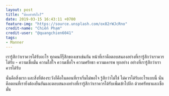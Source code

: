 ```yaml
---
layout: post
title: "ต้องทำยังไง?"
date: 2019-03-15 16:43:11 +0700
feature-img: "https://source.unsplash.com/ox82rWJcRno"
credit-name: "Chiến Phạm"
credit-user: "@quangchien6041"
tags:
- Manner
---
```

เรารู้สึกว่าเราควรได้รับอะไร ทุกคนก็รุ็สึกของเขาเช่นกัน หน้าที่เราคือตอบสนองอย่างที่เรารู้สึกว่าเราควรได้รับ - ความเชื่อมั่น ความใส่ใจ ความเชื่อใจ ความศรัทธา ความเคารพ ทุกอย่าง อย่างที่เรารู้สึกว่าเราควรได้รับ

นั่นคือสิ่งแรก และสิ่งที่ต้องระวังก็คือในตอนที่เราเริ่มไม่พอใจ รู้สึกว่าไม่ใช่ ไม่ควรได้รับอะไรแบบนี้ นั่นคือตอนที่เรายิ่งต้องยืนยันและตอบสนองอย่างที่เรารู้สึกว่าเราควรได้รับเพิ่มเข้าไปอีก ด้วยศรัทธาและเชื่อมั่น
